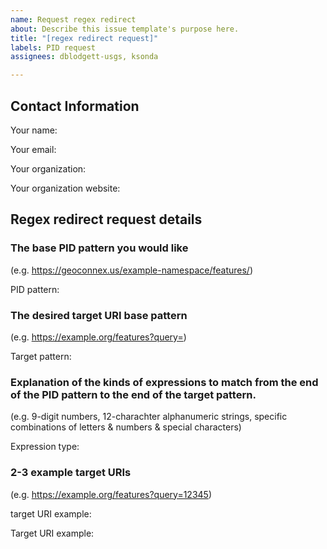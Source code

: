 ```yaml
---
name: Request regex redirect
about: Describe this issue template's purpose here.
title: "[regex redirect request]"
labels: PID request
assignees: dblodgett-usgs, ksonda

---
```


## Contact Information
Your name:

Your email:

Your organization: 

Your organization website:

## Regex redirect request details
### The base PID pattern you would like 
(e.g. https://geoconnex.us/example-namespace/features/)

PID pattern:

### The desired target URI base pattern 
(e.g. https://example.org/features?query=)

Target pattern:

### Explanation of the kinds of expressions to match from the end of the PID pattern to the end of the target pattern.
(e.g. 9-digit numbers, 12-charachter alphanumeric strings, specific combinations of letters & numbers & special characters)

Expression type: 

### 2-3 example target URIs 
(e.g. https://example.org/features?query=12345)

target URI example:

Target URI example:
